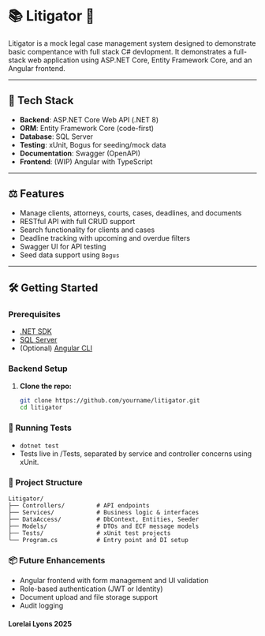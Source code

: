 ﻿# 📚 Litigator 🐊

Litigator is a mock legal case management system designed to demonstrate basic compentance with full stack C# devlopment. 
It demonstrates a full-stack web application using ASP.NET Core, Entity Framework Core, and an Angular frontend.

---

## 🧰 Tech Stack

- **Backend**: ASP.NET Core Web API (.NET 8)
- **ORM**: Entity Framework Core (code-first)
- **Database**: SQL Server
- **Testing**: xUnit, Bogus for seeding/mock data
- **Documentation**: Swagger (OpenAPI)
- **Frontend**: (WIP) Angular with TypeScript

---

## ⚖️ Features

- Manage clients, attorneys, courts, cases, deadlines, and documents
- RESTful API with full CRUD support
- Search functionality for clients and cases
- Deadline tracking with upcoming and overdue filters
- Swagger UI for API testing
- Seed data support using `Bogus`

---

## 🛠️ Getting Started

### Prerequisites

- [.NET SDK](https://dotnet.microsoft.com/en-us/download)
- [SQL Server](https://www.microsoft.com/en-us/sql-server/sql-server-downloads)
- (Optional) [Angular CLI](https://angular.io/cli)

### Backend Setup

1. **Clone the repo:**
   ```bash
   git clone https://github.com/yourname/litigator.git
   cd litigator
   ```

### 🧪 Running Tests
- `dotnet test`
- Tests live in /Tests, separated by service and controller concerns using xUnit.

### 📁 Project Structure
```
Litigator/
├── Controllers/         # API endpoints
├── Services/            # Business logic & interfaces
├── DataAccess/          # DbContext, Entities, Seeder
├── Models/              # DTOs and ECF message models
├── Tests/               # xUnit test projects
└── Program.cs           # Entry point and DI setup
```

### 📦 Future Enhancements
- Angular frontend with form management and UI validation
- Role-based authentication (JWT or Identity)
- Document upload and file storage support
- Audit logging

#### Lorelai Lyons 2025
